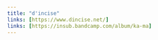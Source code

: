 ```yaml
---
title: "d'incise"
links: [https://www.dincise.net/]
links: [https://insub.bandcamp.com/album/ka-ma]
---
```

